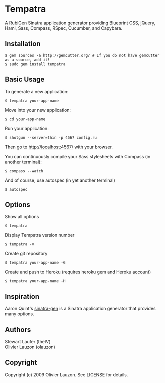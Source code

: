 Tempatra
========

A RubiGen Sinatra application generator providing Blueprint CSS, jQuery, Haml, Sass, Compass, RSpec, Cucumber, and Capybara.

Installation
------------

    $ gem sources -a http://gemcutter.org/ # If you do not have gemcutter as a source, add it!
    $ sudo gem install tempatra

Basic Usage
-----------

To generate a new application:

    $ tempatra your-app-name

Move into your new application:

    $ cd your-app-name

Run your application:

    $ shotgun --server=thin -p 4567 config.ru

Then go to [http://localhost:4567/](http://localhost:4567/) with your browser.

You can continuously compile your Sass stylesheets with Compass (in another terminal):

    $ compass --watch

And of course, use autospec (in yet another terminal)

    $ autospec


Options
-------

Show all options

    $ tempatra

Display Tempatra version number

    $ tempatra -v

Create git repository

    $ tempatra your-app-name -G

Create and push to Heroku (requires heroku gem and Heroku account)

    $ tempatra your-app-name -H


Inspiration
-----------

Aaron Quint's [sinatra-gen](http://github.com/quirkey/sinatra-gen) is a Sinatra application generator that provides many options.


Authors
-------

Stewart Laufer (theIV)  
Olivier Lauzon (olauzon)


Copyright
---------

Copyright (c) 2009 Olivier Lauzon. See LICENSE for details.
